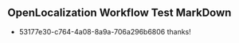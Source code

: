 ## OpenLocalization Workflow Test MarkDown
* 53177e30-c764-4a08-8a9a-706a296b6806 thanks!

<!--HONumber=Jul16_HO2-->


